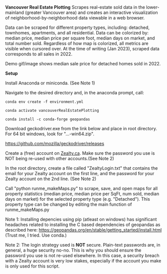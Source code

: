 **Vancouver Real Estate Plotting**
Scrapes real-estate sold data in the lower-mainland (greater Vancouver area) and creates an interactive visualization of neighborhood-by-neighborhood data viewable in a web browser. 



Data can be scraped for different property types, including: detached, townhomes, apartments, and all residential. Data can be colorized by: median price, median price per square foot, median days on market, and total number sold. Regardless of how map is colorized, all metrics are visible when cursored over. At the time of writing (Jan 2023), scraped data corresponds to all sales in 2022.

Demo gif/image shows median sale price for detached homes sold in 2022.


**Setup**

Install Anaconda or miniconda. (See Note 1)

Navigate to the desired directory and, in the anaconda prompt, call: 

	conda env create -f environment.yml
	
	conda activate vancouverRealEstatePlotting
	
	conda install -c conda-forge geopandas
	

Download geckodriver.exe from the link below and place in root directory. For 64 bit windows, look for "...-win64.zip".

https://github.com/mozilla/geckodriver/releases

Create a (free) account on [Zealty.ca](https://www.zealty.ca/). Make sure the password you use is NOT being re-used with other accounts.(See Note 2)

In the root directory, create a file called "ZealtyLogin.txt" that contains the email for your Zealty account on the first line, and the password for your Zealty account on the 2nd line. (See Note 2)

Call "python runme_makeMaps.py" to scrape, save, and open maps for all property statistics (median price, median price per SqFt, num sold, median days on market) for the selected property type (e.g. "Detached"). This property type can be changed by editing the main function of runme_makeMaps.py


Note 1: Installing depencies using pip (atleast on windows) has significant headaches related to installing the C based dependencies of geopandas as described here: https://geopandas.org/en/stable/getting_started/install.html
(Trust me, I tried. Use conda.)

Note 2: The login strategy used is **NOT** secure. Plain-text passwords are, in general, a huge security no-no. This is why you should ensure the password you use is not re-used elsewhere. In this case, a security breach with a Zealty account is very low stakes, especially if the account you make is only used for this script.
